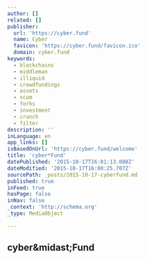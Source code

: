 ```yaml
---
author: []
related: []
publisher:
  url: 'https://cyber.fund'
  name: Cyber
  favicon: 'https://cyber.fund/favicon.ico'
  domain: cyber.fund
keywords:
  - blockchains
  - middleman
  - illiquid
  - crowdfundings
  - assets
  - scum
  - forks
  - investment
  - crunch
  - filter
description: ''
inLanguage: en
app_links: []
isBasedOnUrl: 'https://cyber.fund/welcome'
title: 'cyber*Fund'
datePublished: '2015-10-17T16:01:13.088Z'
dateModified: '2015-10-17T16:00:25.707Z'
sourcePath: _posts/2015-10-17-cyberfund.md
published: true
inFeed: true
hasPage: false
inNav: false
_context: 'http://schema.org'
_type: MediaObject

---
```

<article style=""><h1>cyber&amp;midast;Fund</h1><p></p></article>